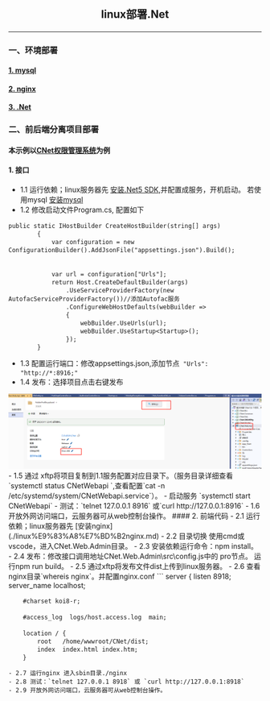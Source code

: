 ## <p align="center"> linux部署.Net </p>
----------------------------------------
### 一、环境部署
#### [1.  mysql](https://github.com/chi8708/Linux-.Net/blob/main/linux%E9%83%A8%E7%BD%B2mysql.md)
#### [2.  nginx](./linux%E9%83%A8%E7%BD%B2nginx.md)
#### [3.  .Net](./linux%E9%83%A8%E7%BD%B2.Net.md)
### 二、前后端分离项目部署
#### 本示例以[CNet权限管理系统](https://github.com/chi8708/CNet_Admin)为例
#### 1. 接口
- 1.1 运行依赖；linux服务器先 [安装.Net5 SDK](./linux%E9%83%A8%E7%BD%B2.Net.md),并配置成服务，开机启动。
若使用mysql [安装mysql](./linux%E9%83%A8%E7%BD%B2mysql.md)
- 1.2 修改启动文件Program.cs, 配置如下
```
public static IHostBuilder CreateHostBuilder(string[] args)
        {
            var configuration = new ConfigurationBuilder().AddJsonFile("appsettings.json").Build();


            var url = configuration["Urls"];
            return Host.CreateDefaultBuilder(args)
                .UseServiceProviderFactory(new AutofacServiceProviderFactory())//添加Autofac服务
                .ConfigureWebHostDefaults(webBuilder =>
                {
                    webBuilder.UseUrls(url);
                    webBuilder.UseStartup<Startup>();
                });
        }
```
- 1.3 配置运行端口：修改appsettings.json,添加节点` "Urls": "http://*:8916;"`
- 1.4 发布：选择项目点击右键发布
<img src="./image/apifb.jpg">
- 1.5 通过 xftp将项目复制到1.1服务配置对应目录下。（服务目录详细查看
 `systemctl status CNetWebapi  `,查看配置`cat -n /etc/systemd/system/CNetWebapi.service`）。
- 启动服务 `systemctl start CNetWebapi`
- 测试：`telnet 127.0.0.1 8916` 或`curl http://127.0.0.1:8916`
- 1.6 开放外网访问端口，云服务器可从web控制台操作。
#### 2. 前端代码
- 2.1 运行依赖；linux服务器先 [安装nginx](./linux%E9%83%A8%E7%BD%B2nginx.md)
- 2.2 目录切换 使用cmd或vscode，进入CNet.Web.Admin目录。
- 2.3 安装依赖运行命令：npm install。
- 2.4 发布：修改接口调用地址CNet.Web.Admin\src\config.js中的 pro节点。 运行npm run build。
- 2.5 通过xftp将发布文件dist上传到linux服务器。
- 2.6 查看 nginx目录`whereis nginx`。并配置nginx.conf
```
server {
        listen       8918;
        server_name  localhost;

        #charset koi8-r;

        #access_log  logs/host.access.log  main;

        location / {
            root   /home/wwwroot/CNet/dist;
            index  index.html index.htm;
        }
```
- 2.7 运行nginx 进入sbin目录./nginx
- 2.8 测试：`telnet 127.0.0.1 8918` 或 `curl http://127.0.0.1:8918`
- 2.9 开放外网访问端口，云服务器可从web控制台操作。
